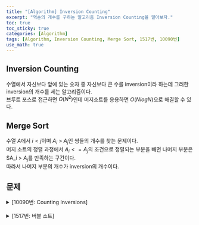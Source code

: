 ```yaml
---
title: "[Algorithm] Inversion Counting"
excerpt: "역순의 개수를 구하는 알고리즘 Inversion Counting을 알아보자."
toc: true
toc_sticky: true
categories: [Algorithm]
tags: [Algorithm, Inversion Counting, Merge Sort, 1517번, 10090번]
use_math: true
---
```


## Inversion Counting
수열에서 자신보다 앞에 있는 숫자 중 자신보다 큰 수를 inversion이라 하는데 그러한 inversion의 개수를 세는 알고리즘이다. <br>
브루트 포스로 접근하면 $O(N^2)$인데 머지소트를 응용하면 $O(NlogN)$으로 해결할 수 있다.

## Merge Sort
수열 $A$에서 $i < j$이며 $A_i$ > $A_j$인 쌍들의 개수를 찾는 문제이다. <br>
머지 소트의 정렬 과정에서 $A_i <= A_j$의 조건으로 정렬되는 부분을 빼면 나머지 부분은 $A_i > $A_j$를 만족하는 구간이다. <br>
따라서 나머지 부분의 개수가 inversion의 개수이다.

## 문제
<details>
<summary p style="cursor:pointer">[10090번: Counting Inversions]</summary>
<div markdown="1">

<br>

<https://www.acmicpc.net/problem/10090>

<br>
머지 소트를 진행하면서 A<sub>i</sub>>A<sub>j</sub>을 만족하는 부분의 개수를 더해준다.

<details>
<summary p style="cursor:pointer">코드</summary>
<div markdown="1">

```java
import java.io.*;
import java.util.*;

public class Main {

    static FastIO io = new FastIO();
    static int N;
    static long res;
    static int[] arr, sorted;

    public static void main(String... args) throws IOException {
        N = io.nextInt();
        arr = new int[N]; sorted = new int[N];
        for (int i = 0; i < N; i++) {
            arr[i] = io.nextInt();
        }

        mergeSort(0, N - 1);

        io.write(res);
    }

    private static void merge(int s, int m, int e) {
        int i = s, j = m + 1, k = s;

        while (i <= m && j <= e) {
            if (arr[i] <= arr[j])
                sorted[k++] = arr[i++];
            else {
                sorted[k++] = arr[j++];
                res += m - i + 1;
            }
        }

        while (i <= m) {
            sorted[k++] = arr[i++];
        }

        while (j <= e) {
            sorted[k++] = arr[j++];
        }

        while (s <= e) {
            arr[s] = sorted[s++];
        }
    }

    private static void mergeSort(int s, int e) {
        if (s < e) {
            int m = (s + e) >>> 1;
            mergeSort(s, m);
            mergeSort(m + 1, e);
            merge(s, m, e);
        }
    }
}

class FastIO { ... }	// 생략
```

</div>
</details>

</div>
</details>

<br>

<details>
<summary p style="cursor:pointer">[1517번: 버블 소트]</summary>
<div markdown="1">

<br>

<https://www.acmicpc.net/problem/1517>

<br>
N이 최대 500000이기 때문에 향상된 버블 소트를 구현해서 카운팅을 하는 방법으로는 해결할 수 없다. 마찬가지로 머지 소트의 진행과정에서 카운트를 해서 *O(NlogN)*에 해결할 수 있다.

<details>
<summary p style="cursor:pointer">코드</summary>
<div markdown="1">

```java
import java.io.*;
import java.util.*;

public class Main {

    static FastIO io = new FastIO();
    static int N;
    static long res;
    static int[] arr, sorted;

    public static void main(String... args) throws IOException {
        N = io.nextInt();
        arr = new int[N]; sorted = new int[N];
        for (int i = 0; i < N; i++) {
            arr[i] = io.nextInt();
        }

        mergeSort(0, N - 1);

        io.write(res);
    }

    private static void merge(int s, int m, int e) {
        int i = s, j = m + 1, k = s;

        while (i <= m && j <= e) {
            if (arr[i] <= arr[j])
                sorted[k++] = arr[i++];
            else {
                sorted[k++] = arr[j++];
                res += m - i + 1;
            }
        }

        while (i <= m) {
            sorted[k++] = arr[i++];
        }

        while (j <= e) {
            sorted[k++] = arr[j++];
        }

        while (s <= e) {
            arr[s] = sorted[s++];
        }
    }

    private static void mergeSort(int s, int e) {
        if (s < e) {
            int m = (s + e) >>> 1;
            mergeSort(s, m);
            mergeSort(m + 1, e);
            merge(s, m, e);
        }
    }
}

class FastIO { ... }	// 생략
```

</div>
</details>

</div>
</details>

<br>
<br>
